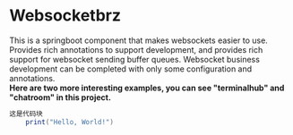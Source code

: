 # Websocketbrz
This is a springboot component that makes websockets easier to use. <br>
Provides rich annotations to support development, and provides rich support for websocket sending buffer queues. Websocket business development can be completed with only some configuration and annotations.<br>
__Here are two more interesting examples, you can see "terminalhub" and "chatroom" in this project.__<br>

```java
这是代码块
    print("Hello, World!")
```
